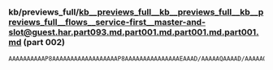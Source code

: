### kb/previews_full/kb__previews_full__kb__previews_full__kb__previews_full__flows__service-first__master-and-slot@guest.har.part093.md.part001.md.part001.md.part001.md (part 002)

```md
AAAAAAAAAAP8AAAAAAAAAAAAAAAAAAP8AAAAAAAAAAAAAAAEAAAD/AAAAAQAAAAD/AAAAAQAA/wAAAAD/AAAAAAAAAAAAAAEBAP8A/wAB/wEA/wH/AAH/AQAAAf8AAP8BAAABAAAA/wAA/wEAAAEAAAD/AAAAA
```

```
